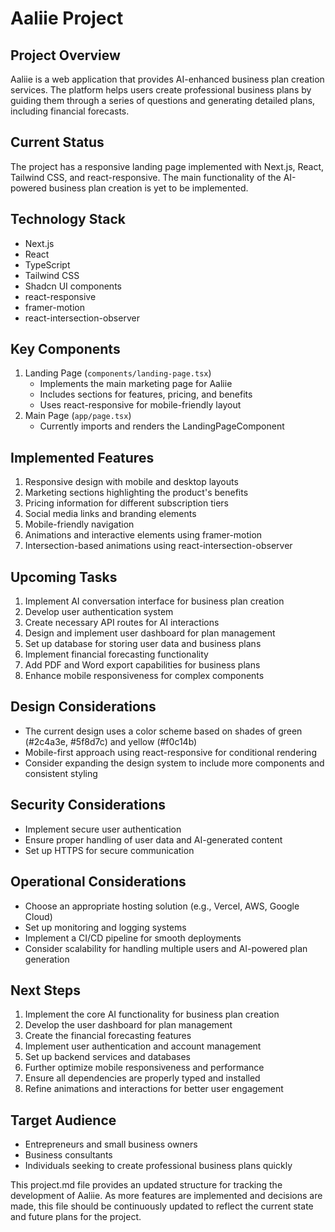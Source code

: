 # Aaliie Project

## Project Overview
Aaliie is a web application that provides AI-enhanced business plan creation services. The platform helps users create professional business plans by guiding them through a series of questions and generating detailed plans, including financial forecasts.

## Current Status
The project has a responsive landing page implemented with Next.js, React, Tailwind CSS, and react-responsive. The main functionality of the AI-powered business plan creation is yet to be implemented.

## Technology Stack
- Next.js
- React
- TypeScript
- Tailwind CSS
- Shadcn UI components
- react-responsive
- framer-motion
- react-intersection-observer

## Key Components
1. Landing Page (`components/landing-page.tsx`)
   - Implements the main marketing page for Aaliie
   - Includes sections for features, pricing, and benefits
   - Uses react-responsive for mobile-friendly layout
2. Main Page (`app/page.tsx`)
   - Currently imports and renders the LandingPageComponent

## Implemented Features
1. Responsive design with mobile and desktop layouts
2. Marketing sections highlighting the product's benefits
3. Pricing information for different subscription tiers
4. Social media links and branding elements
5. Mobile-friendly navigation
6. Animations and interactive elements using framer-motion
7. Intersection-based animations using react-intersection-observer

## Upcoming Tasks
1. Implement AI conversation interface for business plan creation
2. Develop user authentication system
3. Create necessary API routes for AI interactions
4. Design and implement user dashboard for plan management
5. Set up database for storing user data and business plans
6. Implement financial forecasting functionality
7. Add PDF and Word export capabilities for business plans
8. Enhance mobile responsiveness for complex components

## Design Considerations
- The current design uses a color scheme based on shades of green (#2c4a3e, #5f8d7c) and yellow (#f0c14b)
- Mobile-first approach using react-responsive for conditional rendering
- Consider expanding the design system to include more components and consistent styling

## Security Considerations
- Implement secure user authentication
- Ensure proper handling of user data and AI-generated content
- Set up HTTPS for secure communication

## Operational Considerations
- Choose an appropriate hosting solution (e.g., Vercel, AWS, Google Cloud)
- Set up monitoring and logging systems
- Implement a CI/CD pipeline for smooth deployments
- Consider scalability for handling multiple users and AI-powered plan generation

## Next Steps
1. Implement the core AI functionality for business plan creation
2. Develop the user dashboard for plan management
3. Create the financial forecasting features
4. Implement user authentication and account management
5. Set up backend services and databases
6. Further optimize mobile responsiveness and performance
7. Ensure all dependencies are properly typed and installed
8. Refine animations and interactions for better user engagement

## Target Audience
- Entrepreneurs and small business owners
- Business consultants
- Individuals seeking to create professional business plans quickly

This project.md file provides an updated structure for tracking the development of Aaliie. As more features are implemented and decisions are made, this file should be continuously updated to reflect the current state and future plans for the project.
